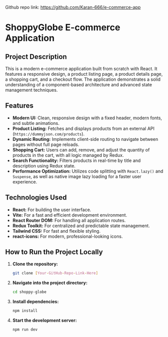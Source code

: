 Github repo link: https://github.com/Karan-666/e-commerce-app

# ShoppyGlobe E-commerce Application

## Project Description
This is a modern e-commerce application built from scratch with React. It features a responsive design, a product listing page, a product details page, a shopping cart, and a checkout flow. The application demonstrates a solid understanding of a component-based architecture and advanced state management techniques.

## Features
- **Modern UI:** Clean, responsive design with a fixed header, modern fonts, and subtle animations.
- **Product Listing:** Fetches and displays products from an external API (`https://dummyjson.com/products`).
- **Dynamic Routing:** Implements client-side routing to navigate between pages without full page reloads.
- **Shopping Cart:** Users can add, remove, and adjust the quantity of products in the cart, with all logic managed by Redux.
- **Search Functionality:** Filters products in real-time by title and description using Redux state.
- **Performance Optimization:** Utilizes code splitting with `React.lazy()` and `Suspense`, as well as native image lazy loading for a faster user experience.

## Technologies Used
- **React:** For building the user interface.
- **Vite:** For a fast and efficient development environment.
- **React Router DOM:** For handling all application routes.
- **Redux Toolkit:** For centralized and predictable state management.
- **Tailwind CSS:** For fast and flexible styling.
- **react-icons:** For modern, professional-looking icons.

## How to Run the Project Locally
1.  **Clone the repository:**
    ```bash
    git clone [Your-GitHub-Repo-Link-Here]
    ```
2.  **Navigate into the project directory:**
    ```bash
    cd shoppy-globe
    ```
3.  **Install dependencies:**
    ```bash
    npm install
    ```
4.  **Start the development server:**
    ```bash
    npm run dev
    ```
